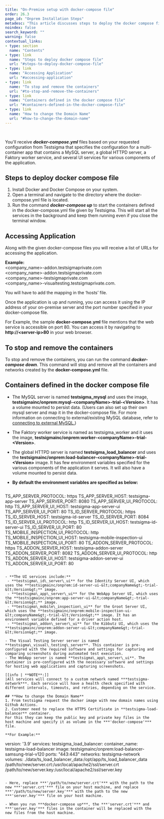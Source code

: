```yaml
---
title: "On-Premise setup with docker-compose file"
order: 26.3
page_id: "Onprem Installation Steps"
metadesc: "This article discusses steps to deploy the docker compose file for Testsigma On-prem setup, how to access the application, how to stop and remove the containers, and more."
noindex: false
search_keyword: ""
warning: false
contextual_links:
- type: section
  name: "Contents"
- type: link
  name: "Steps to deploy docker compose file"
  url: "#steps-to-deploy-docker-compose-file"
- type: link
  name: "Accessing Application"
  url: "#accessing-application"
- type: link
  name: "To stop and remove the containers"
  url: "#to-stop-and-remove-the-containers"
- type: link
  name: "Containers defined in the docker compose file"
  url: "#containers-defined-in-the-docker-compose-file"
- type: link
  name: "How to change the Domain Name"
  url: "#how-to-change-the-domain-name"
---
```


<br>

You'll receive ***docker-compose.yml*** files based on your requested configuration from Testsigma that specifies the configuration for a multi-container app that contains a MySQL server, a global HTTPD server, a Faktory worker service, and several UI services for various components of the application.

## **Steps to deploy docker compose file**
1. Install Docker and Docker Compose on your system.
2. Open a terminal and navigate to the directory where the docker-compose.yml file is located.
3. Run the command ***docker-compose up***  to start the containers defined in the docker-compose.yml file given by Testsigma. This will start all the services in the background and keep them running even if you close the terminal window.

## **Accessing Application**
Along with the given docker-compose files you will receive a list of URLs for accessing the application.

**Example:** <br>
<company\_name>-addon.testsigmaprivate.com <br>
<company\_name>-addon.testsigmaprivate.com <br>
<company\_name>-testsigmaprivate.com <br> 
<company\_name>-visualtesting.testsigmaprivate.com.

You will have to add the mapping in the ‘hosts’ file.

Once the application is up and running, you can access it using the IP address of your on-premise server and the port number specified in your docker-compose file.

For Example, the sample **docker-compose.yml** file mentions that the web service is accessible on port 80. You can access it by navigating to **http://&lt;server-ip&gt;80** in your web browser.

## **To stop and remove the containers**
To stop and remove the containers, you can run the command ***docker-compose down***.  This command will stop and remove all the containers and networks created by the **docker-compose.yml** file.

## **Containers defined in the docker compose file**

- The MySQL server is named **testsigma\_mysql** and uses the image, **testsigmainc/onprem:mysql-&lt;companyName&gt;-trial-&lt;Version&gt;**. It has a volume mounted to persist data. (Users can also  set up their own mysql server and map it in the docker-compose file. For more information on connecting to external/existing MySQL database, refer to [connecting to external MySQL.](https://testsigma.com/docs/getting-started/setup/docker/#connecting-to-external-mysql))
- The Faktory worker service is named as testsigma_worker and it uses the image,  **testsigmainc/onprem:worker-&lt;companyName&gt;-trial-&lt;Version&gt;**.
- The global HTTPD server is named **testsigma\_load\_balancer** and uses the **testsigmainc/onprem:load-balancer-&lt;companyName&gt;-trial-&lt;Version&gt;** image. It has few environment variables specified for the various components of the application it serves. It will also have a volume mounted to persist data.

- **By default the environment variables are specified as below:**

    ```
TS_APP_SERVER_PROTOCOL: https
      TS_APP_SERVER_HOST: testsigma-app-server
      TS_APP_SERVER_PORT: 8080
      TS_APP_SERVER_UI_PROTOCOL: http
      TS_APP_SERVER_UI_HOST: testsigma-app-server-ui
      TS_APP_SERVER_UI_PORT: 80
      TS_ID_SERVER_PROTOCOL: https
      TS_ID_SERVER_HOST: testsigma-id-server
      TS_ID_SERVER_PORT: 8084
      TS_ID_SERVER_UI_PROTOCOL: http
      TS_ID_SERVER_UI_HOST: testsigma-id-server-ui
      TS_ID_SERVER_UI_PORT: 80
      TS_MOBILE_INSPECTION_UI_PROTOCOL: http
      TS_MOBILE_INSPECTION_UI_HOST: testsigma-mobile-inspection-ui
      TS_MOBILE_INSPECTION_UI_PORT: 80
      TS_ADDON_SERVER_PROTOCOL: https
      TS_ADDON_SERVER_HOST: testsigma-addon-server
      TS_ADDON_SERVER_PORT: 8082
      TS_ADDON_SERVER_UI_PROTOCOL: http
      TS_ADDON_SERVER_UI_HOST: testsigma-addon-server-ui
      TS_ADDON_SERVER_UI_PORT: 80
   ```

- **The UI services include:** 
    - **testsigma\_id\_server\_ui** for the Identity Server UI, which uses the **testsigmainc/onprem:id-server-ui-&lt;companyName&gt;-trial-&lt;Version&gt;** image.
    - **testsigma\_app\_server\_ui** for the WebApp Server UI, which uses the **testsigmainc/onprem:app-server-ui-&lt;companyName&gt;-trial-&lt;Version&gt;** image.
    - **testsigma\_mobile\_inspection\_ui** for the Groot Server UI, which uses the **testsigmainc/onprem:mobile-inspection-ui-&lt;companyName&gt;-trial-&lt;Version&gt;** image. It has an environment variable defined for a driver action host.
    - **testsigma\_addon\_server\_ui** for the Kibbutz UI, which uses the **testsigmainc/onprem:addon-server-ui-&lt;companyName&gt;-trial-&lt;Version&gt;** image.

- The Visual Testing Server server is named **testsigma\_visual\_testing\_server**. This container is pre-configured with the required software and settings for capturing and comparing screenshots during automated test execution.
- The WebApp server is named **testsigma\_app\_server\_ui**. The container is pre-configured with the necessary software and settings for hosting web applications and capturing screenshots.

[[info | **NOTE**:]]
|All services will connect to a custom network named ***testsigma-network***. Each service will have a health check specified with different intervals, timeouts, and retries, depending on the service.

## **How to change the Domain Name** 
1. From testsigma request the docker image with new domain names using Github Actions. 
2. Customer need to replace the HTTPS Certificate in **testsigma-load-balancer** container.
For this they can keep the public key and private key files in the host machine and specify it as volume in the ***'docker-compose'*** file.

**For Example:**

```
version: '3.9'
services:
testsigma_load_balancer:
container_name: testsigma-load-balancer
image: testsigmainc/onprem:load-balancer-samsung-trial-v120
ports:
"443:443"
networks:
testsigma-network
volumes:
./data/ts_load_balancer_data:/opt/app/ts_load_balancer_data
/path/to/new/server.crt:/usr/local/apache2/ssl/server.crt
/path/to/new/server.key:/usr/local/apache2/ssl/server.key
```

- Here, replace ***'/path/to/new/server.crt'*** with the path to the new ***'server.crt'*** file on your host machine, and replace ***'/path/to/new/server.key'*** with the path to the new ***'server.key'*** file on your host machine.

- When you run ***docker-compose up***, the ***'server.crt'*** and ***'server.key'*** files in the container will be replaced with the new files from the host machine.
